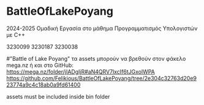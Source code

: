 # BattleOfLakePoyang
2024-2025 Ομαδική Εργασία στο μάθημα Προγραμματισμός Υπολογιστών με C++ 

3230099
3230187
3230038

#"Battle of Lake Poyang"
τα assets μπορούν να βρεθούν στον φάκελο mega.nz ή και στο GitHub:
https://mega.nz/folder/jIADgIjR#aN4QRV7lxcIf6tJGxolWPA
https://github.com/Felikious/BattleOfLakePoyang/tree/2e304c32763d20e923774a9c4c18ab0a9fd61400

assets must be included inside bin folder

